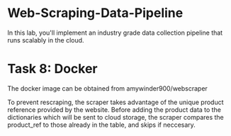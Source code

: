 # Web-Scraping-Data-Pipeline
In this lab, you'll implement an industry grade data collection pipeline that runs scalably in the cloud.

# Task 8: Docker
The docker image can be obtained from amywinder900/webscraper 

To prevent rescraping, the scraper takes advantage of the unique product reference provided by the website. Before adding the product data to the dictionaries which will be sent to cloud storage, the scraper compares the product_ref to those already in the table, and skips if neccesary. 